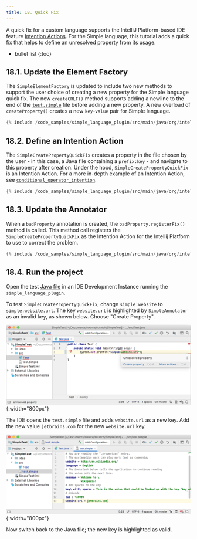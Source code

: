 ```yaml
---
title: 18. Quick Fix
---
```


A quick fix for a custom language supports the IntelliJ Platform-based IDE feature [Intention Actions](https://www.jetbrains.com/help/idea/intention-actions.html#apply-intention-actions). 
For the Simple language, this tutorial adds a quick fix that helps to define an unresolved property from its usage.

* bullet list
{:toc}

## 18.1. Update the Element Factory
The `SimpleElementFactory` is updated to include two new methods to support the user choice of creating a new property for the Simple language quick fix.
The new `createCRLF()` method supports adding a newline to the end of the [`test.simple`](/tutorials/custom_language_support/lexer_and_parser_definition.md#run-the-project) file before adding a new property. 
A new overload of `createProperty()` creates a new `key`-`value` pair for Simple language.
```java
{% include /code_samples/simple_language_plugin/src/main/java/org/intellij/sdk/language/psi/SimpleElementFactory.java %}
```

## 18.2. Define an Intention Action
The `SimpleCreatePropertyQuickFix` creates a property in the file chosen by the user - in this case, a Java file containing a `prefix:key` - and navigate to this property after creation.
Under the hood, `SimpleCreatePropertyQuickFix` is an Intention Action.
For a more in-depth example of an Intention Action, see [`conditional_operator_intention`](https://github.com/JetBrains/intellij-sdk-docs/tree/master/code_samples/conditional_operator_intention). 
```java
{% include /code_samples/simple_language_plugin/src/main/java/org/intellij/sdk/language/SimpleCreatePropertyQuickFix.java %}
```

## 18.3. Update the Annotator
When a `badProperty` annotation is created, the `badProperty.registerFix()` method is called.
This method call registers the `SimpleCreatePropertyQuickFix` as the Intention Action for the Intellij Platform to use to correct the problem. 
```java
{% include /code_samples/simple_language_plugin/src/main/java/org/intellij/sdk/language/SimpleAnnotator.java %}
```

## 18.4. Run the project
Open the test [Java file](/tutorials/custom_language_support/annotator.md#run-the-project) in an IDE Development Instance running the `simple_language_plugin`.

To test `SimpleCreatePropertyQuickFix`, change `simple:website` to `simple:website.url`.
The key `website.url` is highlighted by `SimpleAnnotator` as an invalid key, as shown below.
Choose "Create Property". 

![Quick Fix](img/quick_fix.png){:width="800px"}

The IDE opens the `test.simple` file and adds `website.url` as a new key.
Add the new value `jetbrains.com` for the new `website.url` key.

![New Property](img/new_property.png){:width="800px"}

Now switch back to the Java file; the new key is highlighted as valid. 